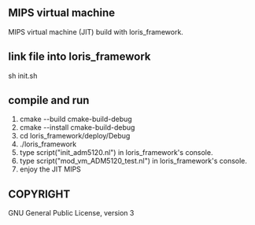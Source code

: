 ## MIPS virtual machine 
MIPS virtual machine (JIT) build with loris_framework.

## link file into loris_framework
sh init.sh

## compile and run
1. cmake --build cmake-build-debug
2. cmake --install cmake-build-debug
3. cd loris_framework/deploy/Debug
4. ./loris_framework
5. type script("init_adm5120.nl") in loris_framework's console. 
6. type script("mod_vm_ADM5120_test.nl") in loris_framework's console.
7. enjoy the JIT MIPS 

## COPYRIGHT
GNU General Public License, version 3


